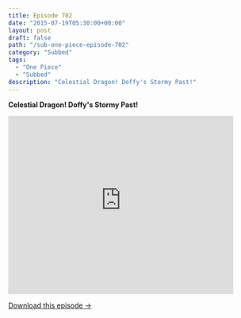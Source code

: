 ```yaml
---
title: Episode 702
date: "2015-07-19T05:30:00+00:00"
layout: post
draft: false
path: "/sub-one-piece-episode-702"
category: "Subbed"
tags:
  - "One Piece"
  - "Subbed"
description: "Celestial Dragon! Doffy's Stormy Past!"
---
```


**Celestial Dragon! Doffy's Stormy Past!**

<iframe width="640" height="360" src="https://www.rapidvideo.com/e/G6FRPGH4ZE" frameborder="0" marginwidth=0 marginheight=0 scrolling=no allowfullscreen style="max-width:90%;"></iframe>

<a href="http://ouo.io/qs/eCodkFEQ?s=https://www.rapidvideo.com/d/G6FRPGH4ZE" class="styled_a">Download this episode →</a>

